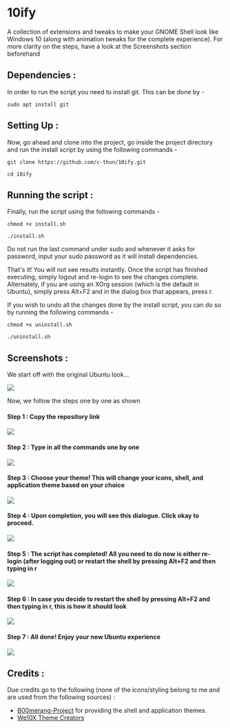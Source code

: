 # 10ify
A collection of extensions and tweaks to make your GNOME Shell look like Windows 10 (along with animation tweaks for the complete experience). For more clarity on the steps, have a look at the Screenshots section beforehand

## Dependencies :
In order to run the script you need to install git. This can be done by -

``` sudo apt install git ```

## Setting Up : 

Now, go ahead and clone into the project, go inside the project directory and run the install script by using the following commands - 

``` git clone https://github.com/c-thun/10ify.git ``` 

``` cd 10ify ```

## Running the script : 
Finally, run the script using the following commands - 

``` chmod +x install.sh ```

``` ./install.sh ```

Do not run the last command under sudo and whenever it asks for password, input your sudo password as it will install dependencies. 

That's it! You will not see results instantly. Once the script has finished executing, simply logout and re-login to see the changes complete.
Alternately, if you are using an XOrg session (which is the default in Ubuntu), simply press Alt+F2 and in the dialog box that appears, press r. 

If you wish to undo all the changes done by the install script, you can do so by running the following commands - 

``` chmod +x uninstall.sh ```

``` ./uninstall.sh ```

## Screenshots :
We start off with the original Ubuntu look...

![](Screenshots/orig_1.png)

Now, we follow the steps one by one as shown

#### Step 1 : Copy the repository link 

![](Screenshots/step_1.png)

#### Step 2 : Type in all the commands one by one

![](Screenshots/step_3.png)

#### Step 3 : Choose your theme! This will change your icons, shell, and application theme based on your choice

![](Screenshots/step_4a.png)

#### Step 4 : Upon completion, you will see this dialogue. Click okay to proceed.

![](Screenshots/step_4b.png)

#### Step 5 : The script has completed! All you need to do now is either re-login (after logging out) or restart the shell by  pressing Alt+F2 and then typing in r

![](Screenshots/finne.png)

#### Step 6 : In case you decide to restart the shell by  pressing Alt+F2 and then typing in r, this is how it should look

![](Screenshots/step_6.png)

#### Step 7 : All done! Enjoy your new Ubuntu experience 

![](Screenshots/finne_2.png)


## Credits :

Due credits go to the following (none of the icons/styling belong to me and are used from the following sources) : 

* [B00merang-Project](https://github.com/B00merang-Project) for providing the shell and application themes. 
* [We10X Theme Creators](https://github.com/yeyushengfan258/We10X-icon-theme)
